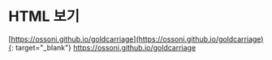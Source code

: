 # HTML 보기
[https://ossoni.github.io/goldcarriage](https://ossoni.github.io/goldcarriage){: target="_blank"}
<a href="https://ossoni.github.io/goldcarriage/" target="_blank">https://ossoni.github.io/goldcarriage</a>
